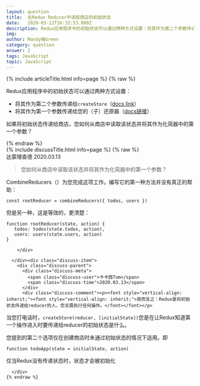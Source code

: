 ```yaml
---
layout: question
title:  在Redux Reducer中读取商店的初始状态
date:   2020-03-12T16:32:53.000Z
description: Redux应用程序中的初始状态可以通过两种方式设置：将其作为第二个参数传递给createStore（docs link）将其作为第一个参数传递给您...
img: 
author: Mandy梅Green
category: question
answer: 2
tags: JavaScript
topic: JavaScript
---
```

<div class="article-root">
  <div class="article">
    {% include articleTitle.html info=page %}
    {% raw %}
    <div class="article-content"><p><font style="vertical-align: inherit;"><font style="vertical-align: inherit;">Redux应用程序中的初始状态可以通过两种方式设置：</font></font></p>

<ul>
<li><font style="vertical-align: inherit;"><font style="vertical-align: inherit;">将其作为第二个参数传递给</font></font><code>createStore</code><font style="vertical-align: inherit;"><font style="vertical-align: inherit;">（</font></font><a href="http://redux.js.org/docs/api/createStore.html" rel="noreferrer"><font style="vertical-align: inherit;"><font style="vertical-align: inherit;">docs link</font></font></a><font style="vertical-align: inherit;"><font style="vertical-align: inherit;">）</font></font></li>
<li><font style="vertical-align: inherit;"><font style="vertical-align: inherit;">将其作为第一个参数传递给您的（子）还原器（</font></font><a href="http://redux.js.org/docs/basics/Reducers.html" rel="noreferrer"><font style="vertical-align: inherit;"><font style="vertical-align: inherit;">docs链接</font></font></a><font style="vertical-align: inherit;"><font style="vertical-align: inherit;">）</font></font></li>
</ul>

<p><font style="vertical-align: inherit;"><font style="vertical-align: inherit;">如果将初始状态传递给商店，您如何从商店中读取该状态并将其作为化简器中的第一个参数？</font></font></p></div>
    {% endraw %}
  </div>

  <div class="discuss-wrapper">
    {% include discussTitle.html info=page %}
    {% raw %}
    <div class="discuss-item">
        <div class="discuss-parent">
          <div class="discuss-meta">
            <span class="discuss-user">达蒙理查德</span>
            <span class="discuss-time">2020.03.13</span>
          </div>
          <div class="discuss-comment"><blockquote>
  <p><font style="vertical-align: inherit;"><font style="vertical-align: inherit;">您如何从商店中读取该状态并将其作为化简器中的第一个参数？</font></font></p>
</blockquote>

<p><font style="vertical-align: inherit;"><font style="vertical-align: inherit;">CombineReducers（）为您完成这项工作。</font><font style="vertical-align: inherit;">编写它的第一种方法并没有真正的帮助：</font></font></p>

<pre><code>const rootReducer = combineReducers({ todos, users })
</code></pre>

<p><font style="vertical-align: inherit;"><font style="vertical-align: inherit;">但是另一种，这是等效的，更清楚：</font></font></p>

<pre><code>function rootReducer(state, action) {<font></font>
   todos: todos(state.todos, action),<font></font>
   users: users(state.users, action)<font></font>
}<font></font>
</code></pre></div>
        </div>
        
      </div><div class="discuss-item">
        <div class="discuss-parent">
          <div class="discuss-meta">
            <span class="discuss-user">卡卡西Tom</span>
            <span class="discuss-time">2020.03.13</span>
          </div>
          <div class="discuss-comment"><p><font style="vertical-align: inherit;"><font style="vertical-align: inherit;">简而言之：Redux是将初始状态传递给reducer的人，您无需执行任何操作。</font></font></p>

<p><font style="vertical-align: inherit;"><font style="vertical-align: inherit;">当您打电话时，</font></font><code>createStore(reducer, [initialState])</code><font style="vertical-align: inherit;"><font style="vertical-align: inherit;">您是在让Redux知道第一个操作进入时要传递给reducer的初始状态是什么。</font></font></p>

<p><font style="vertical-align: inherit;"><font style="vertical-align: inherit;">您提到的第二个选项仅在创建商店时未通过初始状态的情况下适用。</font><font style="vertical-align: inherit;">即</font></font></p>

<p><code>function todoApp(state = initialState, action)</code></p>

<p><font style="vertical-align: inherit;"><font style="vertical-align: inherit;">仅当Redux没有传递状态时，状态才会被初始化</font></font></p></div>
        </div>
        
      </div>
    {% endraw %}
  </div>
<div>
